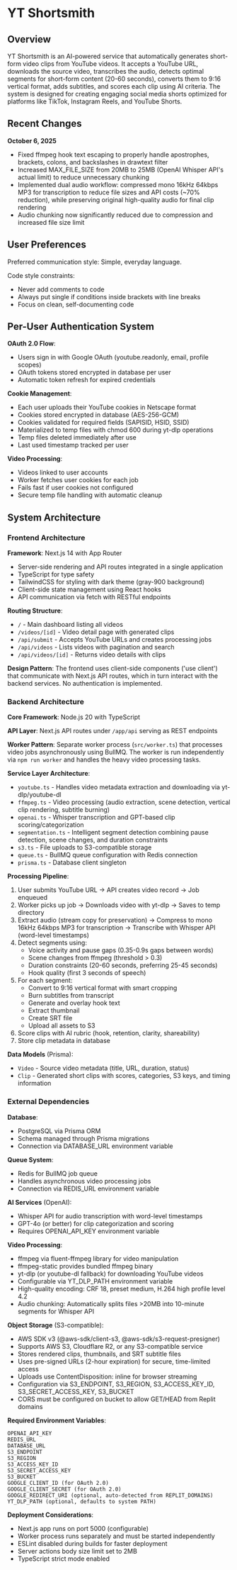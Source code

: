 # YT Shortsmith

## Overview

YT Shortsmith is an AI-powered service that automatically generates short-form video clips from YouTube videos. It accepts a YouTube URL, downloads the source video, transcribes the audio, detects optimal segments for short-form content (20-60 seconds), converts them to 9:16 vertical format, adds subtitles, and scores each clip using AI criteria. The system is designed for creating engaging social media shorts optimized for platforms like TikTok, Instagram Reels, and YouTube Shorts.

## Recent Changes

**October 6, 2025**
- Fixed ffmpeg hook text escaping to properly handle apostrophes, brackets, colons, and backslashes in drawtext filter
- Increased MAX_FILE_SIZE from 20MB to 25MB (OpenAI Whisper API's actual limit) to reduce unnecessary chunking
- Implemented dual audio workflow: compressed mono 16kHz 64kbps MP3 for transcription to reduce file sizes and API costs (~70% reduction), while preserving original high-quality audio for final clip rendering
- Audio chunking now significantly reduced due to compression and increased file size limit

## User Preferences

Preferred communication style: Simple, everyday language.

Code style constraints:
- Never add comments to code
- Always put single if conditions inside brackets with line breaks
- Focus on clean, self-documenting code

## Per-User Authentication System

**OAuth 2.0 Flow**:
- Users sign in with Google OAuth (youtube.readonly, email, profile scopes)
- OAuth tokens stored encrypted in database per user
- Automatic token refresh for expired credentials

**Cookie Management**:
- Each user uploads their YouTube cookies in Netscape format
- Cookies stored encrypted in database (AES-256-GCM)
- Cookies validated for required fields (SAPISID, HSID, SSID)
- Materialized to temp files with chmod 600 during yt-dlp operations
- Temp files deleted immediately after use
- Last used timestamp tracked per user

**Video Processing**:
- Videos linked to user accounts
- Worker fetches user cookies for each job
- Fails fast if user cookies not configured
- Secure temp file handling with automatic cleanup

## System Architecture

### Frontend Architecture

**Framework**: Next.js 14 with App Router
- Server-side rendering and API routes integrated in a single application
- TypeScript for type safety
- TailwindCSS for styling with dark theme (gray-900 background)
- Client-side state management using React hooks
- API communication via fetch with RESTful endpoints

**Routing Structure**:
- `/` - Main dashboard listing all videos
- `/videos/[id]` - Video detail page with generated clips
- `/api/submit` - Accepts YouTube URLs and creates processing jobs
- `/api/videos` - Lists videos with pagination and search
- `/api/videos/[id]` - Returns video details with clips

**Design Pattern**: The frontend uses client-side components ('use client') that communicate with Next.js API routes, which in turn interact with the backend services. No authentication is implemented.

### Backend Architecture

**Core Framework**: Node.js 20 with TypeScript

**API Layer**: Next.js API routes under `/app/api` serving as REST endpoints

**Worker Pattern**: Separate worker process (`src/worker.ts`) that processes video jobs asynchronously using BullMQ. The worker is run independently via `npm run worker` and handles the heavy video processing tasks.

**Service Layer Architecture**:
- `youtube.ts` - Handles video metadata extraction and downloading via yt-dlp/youtube-dl
- `ffmpeg.ts` - Video processing (audio extraction, scene detection, vertical clip rendering, subtitle burning)
- `openai.ts` - Whisper transcription and GPT-based clip scoring/categorization
- `segmentation.ts` - Intelligent segment detection combining pause detection, scene changes, and duration constraints
- `s3.ts` - File uploads to S3-compatible storage
- `queue.ts` - BullMQ queue configuration with Redis connection
- `prisma.ts` - Database client singleton

**Processing Pipeline**:
1. User submits YouTube URL → API creates video record → Job enqueued
2. Worker picks up job → Downloads video with yt-dlp → Saves to temp directory
3. Extract audio (stream copy for preservation) → Compress to mono 16kHz 64kbps MP3 for transcription → Transcribe with Whisper API (word-level timestamps)
4. Detect segments using:
   - Voice activity and pause gaps (0.35-0.9s gaps between words)
   - Scene changes from ffmpeg (threshold > 0.3)
   - Duration constraints (20-60 seconds, preferring 25-45 seconds)
   - Hook quality (first 3 seconds of speech)
5. For each segment:
   - Convert to 9:16 vertical format with smart cropping
   - Burn subtitles from transcript
   - Generate and overlay hook text
   - Extract thumbnail
   - Create SRT file
   - Upload all assets to S3
6. Score clips with AI rubric (hook, retention, clarity, shareability)
7. Store clip metadata in database

**Data Models** (Prisma):
- `Video` - Source video metadata (title, URL, duration, status)
- `Clip` - Generated short clips with scores, categories, S3 keys, and timing information

### External Dependencies

**Database**: 
- PostgreSQL via Prisma ORM
- Schema managed through Prisma migrations
- Connection via DATABASE_URL environment variable

**Queue System**:
- Redis for BullMQ job queue
- Handles asynchronous video processing jobs
- Connection via REDIS_URL environment variable

**AI Services** (OpenAI):
- Whisper API for audio transcription with word-level timestamps
- GPT-4o (or better) for clip categorization and scoring
- Requires OPENAI_API_KEY environment variable

**Video Processing**:
- ffmpeg via fluent-ffmpeg library for video manipulation
- ffmpeg-static provides bundled ffmpeg binary
- yt-dlp (or youtube-dl fallback) for downloading YouTube videos
- Configurable via YT_DLP_PATH environment variable
- High-quality encoding: CRF 18, preset medium, H.264 high profile level 4.2
- Audio chunking: Automatically splits files >20MB into 10-minute segments for Whisper API

**Object Storage** (S3-compatible):
- AWS SDK v3 (@aws-sdk/client-s3, @aws-sdk/s3-request-presigner)
- Supports AWS S3, Cloudflare R2, or any S3-compatible service
- Stores rendered clips, thumbnails, and SRT subtitle files
- Uses pre-signed URLs (2-hour expiration) for secure, time-limited access
- Uploads use ContentDisposition: inline for browser streaming
- Configuration via S3_ENDPOINT, S3_REGION, S3_ACCESS_KEY_ID, S3_SECRET_ACCESS_KEY, S3_BUCKET
- CORS must be configured on bucket to allow GET/HEAD from Replit domains

**Required Environment Variables**:
```
OPENAI_API_KEY
REDIS_URL
DATABASE_URL
S3_ENDPOINT
S3_REGION
S3_ACCESS_KEY_ID
S3_SECRET_ACCESS_KEY
S3_BUCKET
GOOGLE_CLIENT_ID (for OAuth 2.0)
GOOGLE_CLIENT_SECRET (for OAuth 2.0)
GOOGLE_REDIRECT_URI (optional, auto-detected from REPLIT_DOMAINS)
YT_DLP_PATH (optional, defaults to system PATH)
```

**Deployment Considerations**:
- Next.js app runs on port 5000 (configurable)
- Worker process runs separately and must be started independently
- ESLint disabled during builds for faster deployment
- Server actions body size limit set to 2MB
- TypeScript strict mode enabled